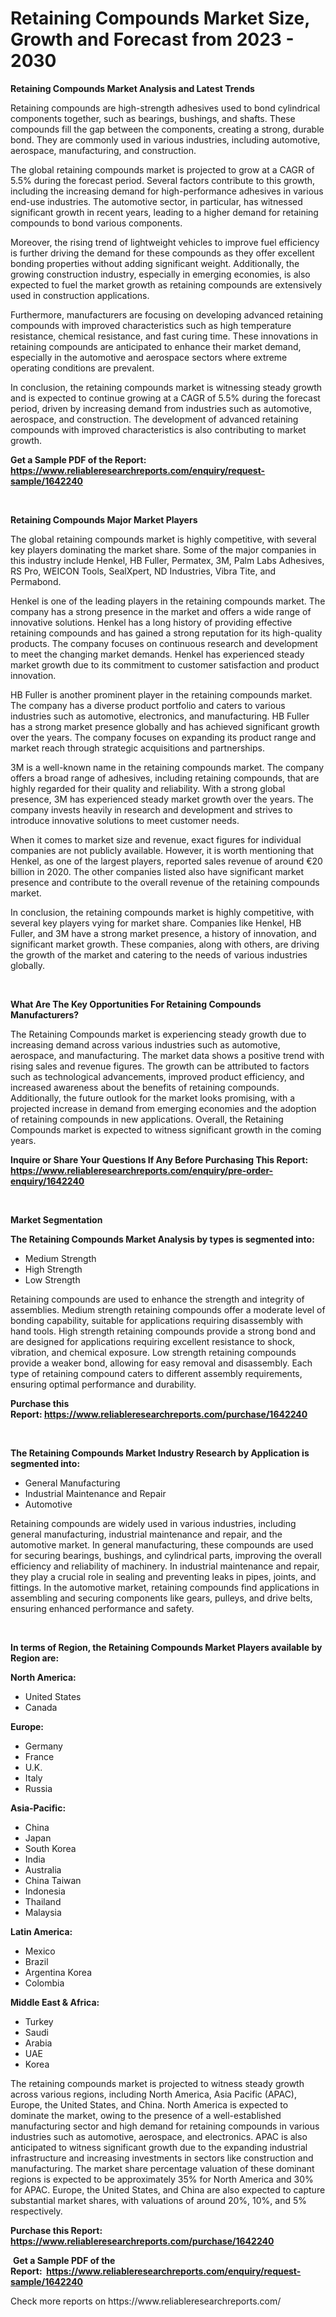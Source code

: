 <p><h1>Retaining Compounds Market Size, Growth and Forecast from 2023 - 2030</h1></p><p><strong>Retaining Compounds Market Analysis and Latest Trends</strong></p>
<p><p>Retaining compounds are high-strength adhesives used to bond cylindrical components together, such as bearings, bushings, and shafts. These compounds fill the gap between the components, creating a strong, durable bond. They are commonly used in various industries, including automotive, aerospace, manufacturing, and construction.</p><p>The global retaining compounds market is projected to grow at a CAGR of 5.5% during the forecast period. Several factors contribute to this growth, including the increasing demand for high-performance adhesives in various end-use industries. The automotive sector, in particular, has witnessed significant growth in recent years, leading to a higher demand for retaining compounds to bond various components.</p><p>Moreover, the rising trend of lightweight vehicles to improve fuel efficiency is further driving the demand for these compounds as they offer excellent bonding properties without adding significant weight. Additionally, the growing construction industry, especially in emerging economies, is also expected to fuel the market growth as retaining compounds are extensively used in construction applications.</p><p>Furthermore, manufacturers are focusing on developing advanced retaining compounds with improved characteristics such as high temperature resistance, chemical resistance, and fast curing time. These innovations in retaining compounds are anticipated to enhance their market demand, especially in the automotive and aerospace sectors where extreme operating conditions are prevalent.</p><p>In conclusion, the retaining compounds market is witnessing steady growth and is expected to continue growing at a CAGR of 5.5% during the forecast period, driven by increasing demand from industries such as automotive, aerospace, and construction. The development of advanced retaining compounds with improved characteristics is also contributing to market growth.</p></p>
<p><strong>Get a Sample PDF of the Report:&nbsp; <a href="https://www.reliableresearchreports.com/enquiry/request-sample/1642240">https://www.reliableresearchreports.com/enquiry/request-sample/1642240</a></strong></p>
<p>&nbsp;</p>
<p><strong>Retaining Compounds Major Market Players</strong></p>
<p><p>The global retaining compounds market is highly competitive, with several key players dominating the market share. Some of the major companies in this industry include Henkel, HB Fuller, Permatex, 3M, Palm Labs Adhesives, RS Pro, WEICON Tools, SealXpert, ND Industries, Vibra Tite, and Permabond.</p><p>Henkel is one of the leading players in the retaining compounds market. The company has a strong presence in the market and offers a wide range of innovative solutions. Henkel has a long history of providing effective retaining compounds and has gained a strong reputation for its high-quality products. The company focuses on continuous research and development to meet the changing market demands. Henkel has experienced steady market growth due to its commitment to customer satisfaction and product innovation.</p><p>HB Fuller is another prominent player in the retaining compounds market. The company has a diverse product portfolio and caters to various industries such as automotive, electronics, and manufacturing. HB Fuller has a strong market presence globally and has achieved significant growth over the years. The company focuses on expanding its product range and market reach through strategic acquisitions and partnerships.</p><p>3M is a well-known name in the retaining compounds market. The company offers a broad range of adhesives, including retaining compounds, that are highly regarded for their quality and reliability. With a strong global presence, 3M has experienced steady market growth over the years. The company invests heavily in research and development and strives to introduce innovative solutions to meet customer needs.</p><p>When it comes to market size and revenue, exact figures for individual companies are not publicly available. However, it is worth mentioning that Henkel, as one of the largest players, reported sales revenue of around €20 billion in 2020. The other companies listed also have significant market presence and contribute to the overall revenue of the retaining compounds market.</p><p>In conclusion, the retaining compounds market is highly competitive, with several key players vying for market share. Companies like Henkel, HB Fuller, and 3M have a strong market presence, a history of innovation, and significant market growth. These companies, along with others, are driving the growth of the market and catering to the needs of various industries globally.</p></p>
<p>&nbsp;</p>
<p><strong>What Are The Key Opportunities For Retaining Compounds Manufacturers?</strong></p>
<p><p>The Retaining Compounds market is experiencing steady growth due to increasing demand across various industries such as automotive, aerospace, and manufacturing. The market data shows a positive trend with rising sales and revenue figures. The growth can be attributed to factors such as technological advancements, improved product efficiency, and increased awareness about the benefits of retaining compounds. Additionally, the future outlook for the market looks promising, with a projected increase in demand from emerging economies and the adoption of retaining compounds in new applications. Overall, the Retaining Compounds market is expected to witness significant growth in the coming years.</p></p>
<p><strong>Inquire or Share Your Questions If Any Before Purchasing This Report: <a href="https://www.reliableresearchreports.com/enquiry/pre-order-enquiry/1642240">https://www.reliableresearchreports.com/enquiry/pre-order-enquiry/1642240</a></strong></p>
<p>&nbsp;</p>
<p><strong>Market Segmentation</strong></p>
<p><strong>The Retaining Compounds Market Analysis by types is segmented into:</strong></p>
<p><ul><li>Medium Strength</li><li>High Strength</li><li>Low Strength</li></ul></p>
<p><p>Retaining compounds are used to enhance the strength and integrity of assemblies. Medium strength retaining compounds offer a moderate level of bonding capability, suitable for applications requiring disassembly with hand tools. High strength retaining compounds provide a strong bond and are designed for applications requiring excellent resistance to shock, vibration, and chemical exposure. Low strength retaining compounds provide a weaker bond, allowing for easy removal and disassembly. Each type of retaining compound caters to different assembly requirements, ensuring optimal performance and durability.</p></p>
<p><strong>Purchase this Report:&nbsp;<a href="https://www.reliableresearchreports.com/purchase/1642240">https://www.reliableresearchreports.com/purchase/1642240</a></strong></p>
<p>&nbsp;</p>
<p><strong>The Retaining Compounds Market Industry Research by Application is segmented into:</strong></p>
<p><ul><li>General Manufacturing</li><li>Industrial Maintenance and Repair</li><li>Automotive</li></ul></p>
<p><p>Retaining compounds are widely used in various industries, including general manufacturing, industrial maintenance and repair, and the automotive market. In general manufacturing, these compounds are used for securing bearings, bushings, and cylindrical parts, improving the overall efficiency and reliability of machinery. In industrial maintenance and repair, they play a crucial role in sealing and preventing leaks in pipes, joints, and fittings. In the automotive market, retaining compounds find applications in assembling and securing components like gears, pulleys, and drive belts, ensuring enhanced performance and safety.</p></p>
<p>&nbsp;</p>
<p><strong>In terms of Region, the Retaining Compounds Market Players available by Region are:</strong></p>
<p>
    <p> <strong> North America: </strong>
        <ul>
            <li>United States</li>
            <li>Canada</li>
        </ul>
        </p> 
    <p> <strong> Europe: </strong>
        <ul>
            <li>Germany</li>
            <li>France</li>
            <li>U.K.</li>
            <li>Italy</li>
            <li>Russia</li>
        </ul>
        </p> 
    <p> <strong> Asia-Pacific: </strong>
        <ul>
            <li>China</li>
            <li>Japan</li>
            <li>South Korea</li>
            <li>India</li>
            <li>Australia</li>
            <li>China Taiwan</li>
            <li>Indonesia</li>
            <li>Thailand</li>
            <li>Malaysia</li>
        </ul>
        </p> 
    <p> <strong> Latin America: </strong>
        <ul>
            <li>Mexico</li>
            <li>Brazil</li>
            <li>Argentina Korea</li>
            <li>Colombia</li>
        </ul>
        </p> 
    <p> <strong> Middle East & Africa: </strong>
        <ul>
            <li>Turkey</li>
            <li>Saudi</li>
            <li>Arabia</li>
            <li>UAE</li>
            <li>Korea</li>
        </ul>
    </p>
    </p>
<p><p>The retaining compounds market is projected to witness steady growth across various regions, including North America, Asia Pacific (APAC), Europe, the United States, and China. North America is expected to dominate the market, owing to the presence of a well-established manufacturing sector and high demand for retaining compounds in various industries such as automotive, aerospace, and electronics. APAC is also anticipated to witness significant growth due to the expanding industrial infrastructure and increasing investments in sectors like construction and manufacturing. The market share percentage valuation of these dominant regions is expected to be approximately 35% for North America and 30% for APAC. Europe, the United States, and China are also expected to capture substantial market shares, with valuations of around 20%, 10%, and 5% respectively.</p></p>
<p><strong>Purchase this Report: <a href="https://www.reliableresearchreports.com/purchase/1642240">https://www.reliableresearchreports.com/purchase/1642240</a></strong></p>
<p>&nbsp;<strong>Get a Sample PDF of the Report:&nbsp;&nbsp;<a href="https://www.reliableresearchreports.com/enquiry/request-sample/1642240">https://www.reliableresearchreports.com/enquiry/request-sample/1642240</a></strong></p>
<p><strong></strong></p>
<p>Check more reports on https://www.reliableresearchreports.com/</p>
